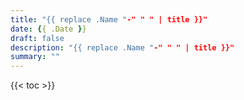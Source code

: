 ```yaml
---
title: "{{ replace .Name "-" " " | title }}"
date: {{ .Date }}
draft: false
description: "{{ replace .Name "-" " " | title }}"
summary: ""
---
```


{{< toc >}}
